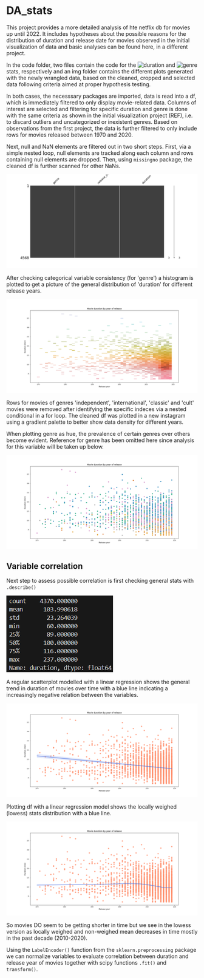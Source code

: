 # DA_stats
This project provides a more detailed analysis of hte netflix db for movies up until 2022. It includes hypotheses about the possible reasons for the distribution of duration and release date for movies observed in the initial visualization of data and basic analyses can be found here, in a different project.


In the code folder, two files contain the code for the ![duration]() and ![genre]() stats, respectively and an img folder contains the different plots generated with the newly wrangled data, based on the cleaned, cropped and selected data following criteria aimed at proper hypothesis testing.


In both cases, the necesssary packages are imported, data is read into a df, which is immediately filtered to only display movie-related data. Columns of interest are selected and filtering for specific duration and genre is done with the same criteria as shown in the initial visualization project (REF), i.e. to discard outliers and uncategorized or inexistent genres. Based on observations from the first project, the data is further filtered to only include rows for movies released between 1970 and 2020.

Next, null and NaN elements are filtered out in two short steps. First, via a simple nested loop, null elements are tracked along each column and rows containing null elements are dropped. Then, using `missingno` package, the cleaned df is further scanned for other NaNs.

<img src="imgs\na_values.png" alt="na_values">

After checking categorical variable consistency (for 'genre') a histogram is plotted to get a picture of the general distribution of 'duration' for different release years.

<img src="imgs\clean_dy.png" alt="clean_dy">

Rows for movies of genres 'independent', 'international', 'classic' and 'cult' movies were removed after identifying the specific indeces via a nested conditional in a for loop. The cleaned df was plotted in a new instagram using a gradient palette to better show data density for different years. 

When plotting genre as hue, the prevalence of certain genres over others become evident. Reference for genre has been omitted here since analysis for this variable will be taken up below.

<img src="imgs\dur_yea_gen_scatter.png" alt="genreashue">

## Variable correlation

Next step to assess possible correlation is first checking general stats with `.describe()`

<img src="imgs\describe_dur_year.png" alt="gral_stats_dur"> 

A regular scatterplot modelled with a linear regression shows the general trend in duration of movies over time with a blue line indicating a increasingly negative relation between the variables.

<img src="imgs\dur_reg_scatter.png" alt="dur_reg_scatter"> 

Plotting df with a linear regression model shows the locally weighed (lowess) stats distribution with a blue line.

<img src="imgs\dur_reg_lowess.png" alt="dur_reg_lowess"> 

So movies DO seem to be getting shorter in time but we see in the lowess version as locally weighed and non-weighed mean decreases in time mostly in the past decade (2010-2020).

Using the `LabelEncoder()` function from the `sklearn.preprocessing` package we can normalize variables to evaluate correlation between duration and release year of movies together with scipy functions `.fit()` and `transform()`.